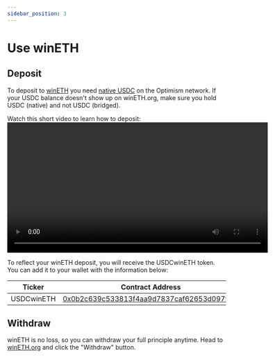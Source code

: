 ```yaml
---
sidebar_position: 3
---
```



# Use winETH

## Deposit
To deposit to [winETH](https://wineth.org/) you need [native USDC](https://optimistic.etherscan.io/token/0x0b2c639c533813f4aa9d7837caf62653d097ff85) on the Optimism network. If your USDC balance doesn't show up on winETH.org, make sure you hold USDC (native) and not USDC (bridged).

Watch this short video to learn how to deposit:
<video controls width="600">
<source src="/videos/wineth-deposit.mp4" type="video/mp4"/>
Your browser does not support the video tag.
</video>

To reflect your winETH deposit, you will receive the USDCwinETH token. You can add it to your wallet with the information below:

| Ticker | Contract Address |
| --- | --- |
| USDCwinETH | [0x0b2c639c533813f4aa9d7837caf62653d097ff85](https://optimistic.etherscan.io/token/0x0b2c639c533813f4aa9d7837caf62653d097ff85) |

## Withdraw
winETH is no loss, so you can withdraw your full principle anytime. Head to [winETH.org](https://winETH.org) and click the "Withdraw" button. 
